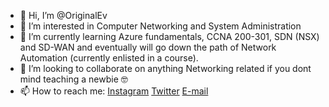 - 👋 Hi, I’m @OriginalEv
- 👀 I’m interested in Computer Networking and System Administration
- 🌱 I’m currently learning Azure fundamentals, CCNA 200-301, SDN (NSX) and SD-WAN and eventually will go down the path of Network Automation (currently enlisted in a course). 
- 💞️ I’m looking to collaborate on anything Networking related if you dont mind teaching a newbie 🤓
- 📫 How to reach me: [Instagram](https://www.instagram.com/nedic_nikola/) [Twitter](https://twitter.com/evviebearr) [E-mail](nedic_nikola@outlook.com)

<!---
OriginalEv/OriginalEv is a ✨ special ✨ repository because its `README.md` (this file) appears on your GitHub profile.
You can click the Preview link to take a look at your changes.
--->
